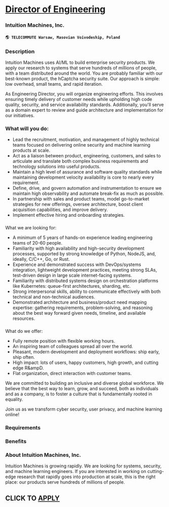 # [Director of Engineering](https://www.remotewlb.com/apply/director-of-engineering-57398)  
### Intuition Machines, Inc.  
#### `🌎 TELECOMMUTE Warsaw, Masovian Voivodeship, Poland`  

### **Description**

Intuition Machines uses AI/ML to build enterprise security products. We apply our research to systems that serve hundreds of millions of people, with a team distributed around the world. You are probably familiar with our best-known product, the hCaptcha security suite. Our approach is simple: low overhead, small teams, and rapid iteration.

As Engineering Director, you will organize engineering efforts. This involves ensuring timely delivery of customer needs while upholding high code quality, security, and service availability standards. Additionally, you'll serve as a domain expert to review and guide architecture and implementation for our initiatives.

### What will you do:

  * Lead the recruitment, motivation, and management of highly technical teams focused on delivering online security and machine learning products at scale.
  * Act as a liaison between product, engineering, customers, and sales to articulate and translate both complex business requirements and technology solutions into useful products.
  * Maintain a high level of assurance and software quality standards while maintaining development velocity availability is core to nearly every requirement.
  * Define, drive, and govern automation and instrumentation to ensure we maintain high observability and automate break-fix as much as possible.
  * In partnership with sales and product teams, model go-to-market strategies for new offerings, oversee architecture, boost client acquisition capabilities, and improve delivery.
  * Implement effective hiring and onboarding strategies.

###  
What we are looking for:

  * A minimum of 5 years of hands-on experience leading engineering teams of 20-60 people.
  * Familiarity with high availability and high-security development processes, supported by strong knowledge of Python, NodeJS, and, ideally, C/C++, Go, or Rust.
  * Experience and demonstrated success with DevOps/systems integration, lightweight development practices, meeting strong SLAs, test-driven design in large scale internet-facing systems.
  * Familiarity with distributed systems design on orchestration platforms like Kubernetes: queue-first architectures, sharding, etc.
  * Strong interpersonal skills, ability to communicate effectively with both technical and non-technical audiences.
  * Demonstrated architecture and business/product need mapping expertise: gathering requirements, problem-solving, and reasoning about the best way forward given needs, timeline, and available resources.

###  
What do we offer:

  * Fully remote position with flexible working hours.
  * An inspiring team of colleagues spread all over the world.
  * Pleasant, modern development and deployment workflows: ship early, ship often.
  * High impact: lots of users, happy customers, high growth, and cutting edge R&ampD.
  * Flat organization, direct interaction with customer teams.

  
We are committed to building an inclusive and diverse global workforce. We believe that the best way to learn, grow, and succeed, both as individuals and as a company, is to foster a culture that is fundamentally rooted in equality.

Join us as we transform cyber security, user privacy, and machine learning online!

###  **Requirements**

###  **Benefits**

###  **About Intuition Machines, Inc.**

Intuition Machines is growing rapidly. We are looking for systems, security, and machine learning engineers. If you are interested in working on cutting-edge research that rapidly goes into production at scale, this is the right place: our products serve hundreds of millions of people.

  
## CLICK TO [APPLY](https://www.remotewlb.com/apply/director-of-engineering-57398)

